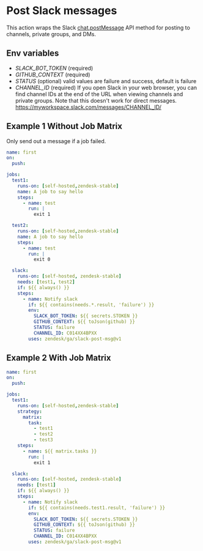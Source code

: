 # Post Slack messages

This action wraps the Slack [chat.postMessage](https://api.slack.com/methods/chat.postMessage) API method for posting to channels, private groups, and DMs.

## Env variables
- *SLACK_BOT_TOKEN* (required)
- *GITHUB_CONTEXT* (required)
- *STATUS* (optional) valid values are failure and success, default is failure
- *CHANNEL_ID* (required)
If you open Slack in your web browser, you can find channel IDs at the end of the URL when viewing channels and private groups. Note that this doesn't work for direct messages.
https://myworkspace.slack.com/messages/CHANNEL_ID/

## Example 1 Without Job Matrix
Only send out a message if a job failed.
```yaml
name: first
on:
  push:

jobs:
  test1:
    runs-on: [self-hosted,zendesk-stable]
    name: A job to say hello
    steps:
      - name: test
        run: |
          exit 1

  test2:
    runs-on: [self-hosted,zendesk-stable]
    name: A job to say hello
    steps:
      - name: test
        run: |
          exit 0

  slack:
    runs-on: [self-hosted, zendesk-stable]
    needs: [test1, test2]
    if: ${{ always() }}
    steps:
      - name: Notify slack
        if: ${{ contains(needs.*.result, 'failure') }}
        env:
          SLACK_BOT_TOKEN: ${{ secrets.STOKEN }}
          GITHUB_CONTEXT: ${{ toJson(github) }}
          STATUS: failure
          CHANNEL_ID: C014XX4BPXX
        uses: zendesk/ga/slack-post-msg@v1
```

## Example 2 With Job Matrix
```yaml
name: first
on:
  push:

jobs:
  test1:
    runs-on: [self-hosted,zendesk-stable]
    strategy:
      matrix:
        task:
          - test1
          - test2
          - test3
    steps:
      - name: ${{ matrix.tasks }}
        run: |
          exit 1

  slack:
    runs-on: [self-hosted, zendesk-stable]
    needs: [test1]
    if: ${{ always() }}
    steps:
      - name: Notify slack
        if: ${{ contains(needs.test1.result, 'failure') }}
        env:
          SLACK_BOT_TOKEN: ${{ secrets.STOKEN }}
          GITHUB_CONTEXT: ${{ toJson(github) }}
          STATUS: failure
          CHANNEL_ID: C014XX4BPXX
        uses: zendesk/ga/slack-post-msg@v1
```
